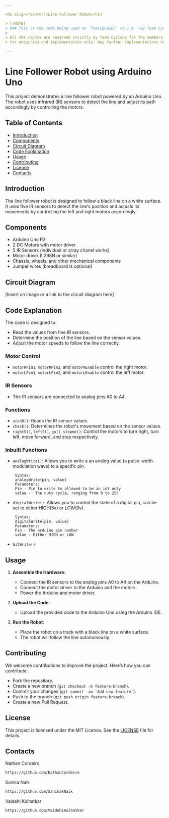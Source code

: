 ```yaml
---

<h1 align="center">Line Follower Robot</h1>

> [!NOTE]
> ### This is the code being used on `TRAILBLAZER` v3.1.0 `~By Team Cyclops`
> 
> All the rights are reserved strictly by Team Cyclops for the members of the team 
> for enquiries and implementation only. Any further implementations to LFR and variation to code will be available on this repository in dedicated branches.

---
```


# Line Follower Robot using Arduino Uno

This project demonstrates a line follower robot powered by an Arduino Uno. The robot uses infrared (IR) sensors to detect the line and adjust its path accordingly by controlling the motors.

## Table of Contents
- [Introduction](#introduction)
- [Components](#components)
- [Circuit Diagram](#circuit-diagram)
- [Code Explanation](#code-explanation)
- [Usage](#usage)
- [Contributing](#contributing)
- [License](#license)
- [Contacts](#contacts)

## Introduction
The line follower robot is designed to follow a black line on a white surface. It uses five IR sensors to detect the line's position and adjusts its movements by controlling the left and right motors accordingly.

## Components
- Arduino Uno R3
- 2 DC Motors with motor driver
- 5 IR Sensors (individual or array chanel works)
- Motor driver (L298N or similar)
- Chassis, wheels, and other mechanical components
- Jumper wires (breadboard is optional)

## Circuit Diagram
[Insert an image or a link to the circuit diagram here]

## Code Explanation
The code is designed to:
- Read the values from five IR sensors.
- Determine the position of the line based on the sensor values.
- Adjust the motor speeds to follow the line correctly.

### Motor Control
- `motorRPin1`, `motorRPin2`, and `motorREnable` control the right motor.
- `motorLPin1`, `motorLPin2`, and `motorLEnable` control the left motor.

### IR Sensors
- The IR sensors are connected to analog pins A0 to A4.

### Functions
- `scanD()`: Reads the IR sensor values.
- `check()`: Determines the robot's movement based on the sensor values.
- `rightS()`, `leftS()`, `go()`, `stopme()`: Control the motors to turn right, turn left, move forward, and stop respectively.

### Inbuilt Functions
-  `analogWrite()`: Allows you to write a an analog value (a pulse-width-modulation wave) to a specific pin.
     ```INO
      Syntax:
      analogWrite(pin, value)
      Parameters:
      Pin - Pin to write to allowed to be an int only
      value -  The duty cycle, ranging from 0 to 255 
     ```
-  `digitalWrite()`: Allows you to control the state of a digital pin, can be set to either HIGH(5v)  or LOW(0v).
     ```INO
      Syntax:
      digitalWrite(pin, value)
      Parameters:
      Pin - The arduino pin number
      value - Either HIGH or LOW
     ```
-  `bitWrite()`:

## Usage
1. **Assemble the Hardware**:
   - Connect the IR sensors to the analog pins A0 to A4 on the Arduino.
   - Connect the motor driver to the Arduino and the motors.
   - Power the Arduino and motor driver.

2. **Upload the Code**:
   - Upload the provided code to the Arduino Uno using the Arduino IDE.

3. **Run the Robot**:
   - Place the robot on a track with a black line on a white surface.
   - The robot will follow the line autonomously.

## Contributing
We welcome contributions to improve the project. Here’s how you can contribute:
- Fork the repository.
- Create a new branch (`git checkout -b feature-branch`).
- Commit your changes (`git commit -am 'Add new feature'`).
- Push to the branch (`git push origin feature-branch`).
- Create a new Pull Request.

## License
This project is licensed under the MIT License. See the [LICENSE](LICENSE) file for details.

## Contacts
   Nathan Cordeiro 
   ```sh
   https://github.com/NathanCordeiro
   ```
    
   Sanika Naik
   ```sh
   https://github.com/SanikaKNaik
   ```

   Vaidehi Kolhatkar
   ```sh
   https://github.com/VaidehiKolhatkar
   ```



